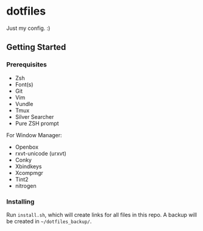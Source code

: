 # dotfiles
Just my config. :)

## Getting Started

### Prerequisites
- Zsh
- Font(s)
- Git
- Vim
- Vundle
- Tmux
- Silver Searcher
- Pure ZSH prompt

For Window Manager:
- Openbox
- rxvt-unicode (urxvt)
- Conky
- Xbindkeys
- Xcompmgr
- Tint2
- nitrogen

### Installing

Run `install.sh`, which will create links for all files in this repo. A backup will be created in `~/dotfiles_backup/`.

